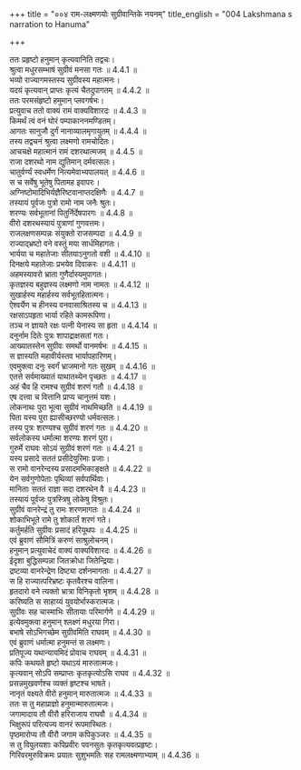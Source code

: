 +++
title = "००४ राम-लक्ष्मणयोः सुग्रीवान्तिके नयनम्"
title_english = "004 Lakshmana s narration to Hanuma"

+++


  
ततः प्रहृष्टो हनुमान् कृत्यवानिति तद्वचः।  
श्रुत्वा मधुरसम्भाषं सुग्रीवं मनसा गतः ॥ 4.4.1 ॥   
भव्यो राज्यागमस्तस्य सुग्रीवस्य महात्मनः।  
यदयं कृत्यवान् प्राप्तः कृत्यं चैतदुपागतम् ॥ 4.4.2 ॥   
ततः परमसंहृष्टो हमुमान् प्लवगर्षभः।  
प्रत्युवाच ततो वाक्यं रामं वाक्यविशारदः ॥ 4.4.3 ॥   
किमर्थं त्वं वनं घोरं पम्पाकाननमण्डितम्।  
आगतः सानुजौ दुर्गं नानाव्यालमृगायुतम् ॥ 4.4.4 ॥   
तस्य तद्वचनं श्रुत्वा लक्ष्मणो रामचोदितः।  
आचचक्षे महात्मानं रामं दशरथात्मजम् ॥ 4.4.5 ॥   
राजा दशरथो नाम द्युतिमान् दर्मवत्सलः।  
चातुर्वर्ण्यं स्वधर्मेण नित्यमेवाभ्यपालयत् ॥ 4.4.6 ॥   
स च सर्वेषु भूतेषु पितामह इवापरः।  
अग्निष्टोमादिभिर्यज्ञैरिष्टवानाप्तदक्षिणैः ॥ 4.4.7 ॥   
तस्यायं पूर्वजः पुत्रो रामो नाम जनैः श्रुतः।  
शरण्यः सर्वभूतानां पितुर्निर्देषपारगः ॥ 4.4.8 ॥   
वीरो दशरथस्यायं पुत्राणां गुणवत्तमः।  
राजलक्षणसम्पन्नः संयुक्तो राजसम्पदा ॥ 4.4.9 ॥   
राज्याद्भ्रष्टो वने वस्तुं मया सार्धमिहागतः।  
भार्यया च महातेजाः सीतयाऽनुगतो वशी ॥ 4.4.10 ॥   
दिनक्षये महातेजाः प्रभयेव दिवाकरः ॥ 4.4.11 ॥   
अहमस्यावरो भ्राता गुणैर्दास्यमुपागतः।  
कृतज्ञस्य बहुज्ञस्य लक्ष्मणो नाम नामतः ॥ 4.4.12 ॥   
सुखार्हस्य महार्हस्य सर्वभूतहितात्मनः।  
ऐश्वर्येण च हीनस्य वनवासाश्रितस्य च ॥ 4.4.13 ॥   
रक्षसाऽपहृता भार्या रहिते कामरूपिणा।  
तञ्च न ज्ञायते रक्षः पत्नी येनास्य सा हृता ॥ 4.4.14 ॥   
दनुर्नाम दितेः पुत्रः शापाद्राक्षसतां गतः।  
आख्यातस्तेन सुग्रीवः समर्थो वानमर्षभः ॥ 4.4.15 ॥   
स ज्ञास्यति महावीर्यस्तव भार्यापहारिणम्।  
एवमुक्त्वा दनुः स्वर्गं भ्राजमानो गतः सुखम् ॥ 4.4.16 ॥   
एतत्ते सर्वमाख्यातं याथातथ्येन पृच्छतः ॥ 4.4.17 ॥   
अहं चैव हि रामश्च सुग्रीवं शरणं गतौ ॥ 4.4.18 ॥   
एष दत्त्वा च वित्तानि प्राप्य चानुत्तमं यशः।  
लोकनाथः पुरा भूत्वा सुग्रीवं नाथमिच्छति ॥ 4.4.19 ॥   
पिता यस्य पुरा ह्यासीच्छरण्यो धर्मवत्सलः।  
तस्य पुत्रः शरण्यश्च सुग्रीवं शरणं गतः ॥ 4.4.20 ॥   
सर्वलोकस्य धर्मात्मा शरण्यः शरणं पुरा।  
गुरुर्मे राघवः सोऽयं सुग्रीवं शरणं गतः ॥ 4.4.21 ॥   
यस्य प्रसादे सततं प्रसीदेयुरिमाः प्रजाः।  
स रामो वानरेन्दस्य प्रसादमभिकाङ्क्षते ॥ 4.4.22 ॥   
येन सर्वगुणोपेताः पृथिव्यां सर्वपार्थिवाः।  
मानिताः सततं राज्ञा सदा दशरथेन वै ॥ 4.4.23 ॥   
तस्यायं पूर्वजः पुत्रस्त्रिषु लोकेषु विश्रुतः।  
सुग्रीवं वानरेन्द्रं तु रामः शरणमागतः ॥ 4.4.24 ॥   
शोकाभिभूते रामे तु शोकार्तं शरणं गते।  
कर्तुमर्हति सुग्रीवः प्रसादं हरियूथपः ॥ 4.4.25 ॥   
एवं ब्रुवाणं सौमित्रिं करुणं साश्रुलोचनम्।  
हनुमान् प्रत्युवाचेदं वाक्यं वाक्यविशारदः ॥ 4.4.26 ॥   
ईदृशा बुद्धिसम्पन्ना जितक्रोधा जितेन्द्रियाः।  
द्रष्टव्या वानरेन्द्रेण दिष्ट्या दर्शनमागताः ॥ 4.4.27 ॥   
स हि राज्यात्परिभ्रष्टः कृतवैरश्च वालिना।  
हृतदारो वने त्यक्तो भ्रात्रा विनिकृतो भृशम् ॥ 4.4.28 ॥   
करिष्यति स साहाय्यं युवयोर्भास्करात्मजः।  
सुग्रीवः सह चास्माभिः सीतायाः परिमार्गणे ॥ 4.4.29 ॥   
इत्येवमुक्त्वा हनुमान् श्लक्ष्णं मधुरया गिरा।  
बभाषे सोऽभिगच्छेम सुग्रीवमिति राघवम् ॥ 4.4.30 ॥   
एवं ब्रुवाणं धर्मात्मा हनुमन्तं स लक्ष्मणः।  
प्रतिपूज्य यथान्यायमिदं प्रोवाच राघवम् ॥ 4.4.31 ॥   
कपिः कथयते हृष्टो यथाऽयं मारुतात्मजः।  
कृत्यवान् सोऽपि सम्प्राप्तः कृतकृत्योऽसि राघव ॥ 4.4.32 ॥   
प्रसन्नमुखवर्णश्च व्यक्तं हृष्टश्च भाषते।  
नानृतं वक्ष्यते वीरो हनुमान् मारुतात्मजः ॥ 4.4.33 ॥   
ततः स तु महाप्राज्ञो हनुमान्मारुतात्मजः।  
जगामादाय तौ वीरौ हरिराजाय राघवौ ॥ 4.4.34 ॥   
भिक्षुरूपं परित्यज्य वानरं रूपमास्थितः।  
पृष्ठमारोप्य तौ वीरौ जगाम कपिकुञ्जरः ॥ 4.4.35 ॥   
स तु विपुलयशाः कपिप्रवीरः पवनसुतः कृतकृत्यवत्प्रहृष्टः।  
गिरिवरमुरुविक्रमः प्रयातः सुशुभमतिः सह रामलक्ष्मणाभ्याम् ॥ 4.4.36 ॥   
